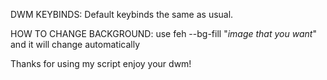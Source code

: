 
DWM KEYBINDS:
Default keybinds the same as usual.

HOW TO CHANGE BACKGROUND:
use feh --bg-fill "*image that you want*" and it will change automatically

Thanks for using my script enjoy your dwm!
